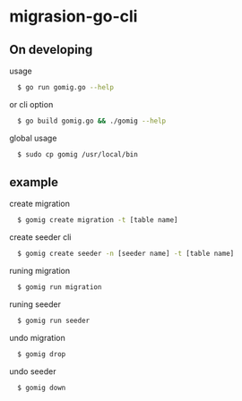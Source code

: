 # migrasion-go-cli

## On developing 

usage

```bash
  $ go run gomig.go --help
```

or cli option

```bash
  $ go build gomig.go && ./gomig --help
```

global usage

```bash
  $ sudo cp gomig /usr/local/bin
```

## example
create migration

```bash
  $ gomig create migration -t [table name]
```

create seeder cli

```bash
  $ gomig create seeder -n [seeder name] -t [table name]
```


runing migration

```bash
  $ gomig run migration
```

runing seeder

```bash
  $ gomig run seeder
```

undo migration

```bash
  $ gomig drop
````

undo seeder

```bash
  $ gomig down
````

